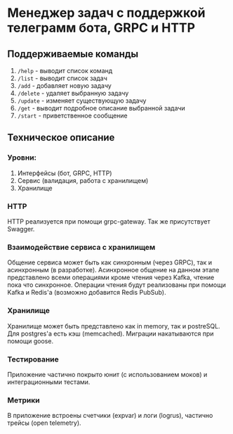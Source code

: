 # Менеджер задач с поддержкой телеграмм бота, GRPC и HTTP

## Поддерживаемые команды

1. `/help` - выводит список команд
2. `/list` - выводит список задач
3. `/add` - добавляет новую задачу
4. `/delete` - удаляет выбранную задачу
5. `/update` - изменяет существующую задачу
6. `/get` - выводит подробное описание выбранной задачи
7. `/start` - приветственное сообщение

## Техническое описание

### Уровни:
1. Интерфейсы (бот, GRPC, HTTP)
2. Сервис (валидация, работа с хранилищем)
3. Хранилище

### HTTP
HTTP реализуется при помощи grpc-gateway. Так же присутствует Swagger. 

### Взаимодействие сервиса с хранилищем
Общение сервиса может быть как синхронным (через GRPC), 
так и асинхронным (в разработке). 
Асинхронное общение на данном этапе представлено 
всеми операциями кроме чтения через Kafka, 
чтение пока что синхронное.
Операции чтения будут реализованы при помощи Kafka и 
Redis'а (возможно добавится Redis PubSub).

### Хранилище
Хранилище может быть представлено как in memory, так и postreSQL. 
Для postgres'a есть кэш (memcached).
Миграции накатываются при помощи goose.

### Тестирование
Приложение частично покрыто юнит (с использованием моков) и 
интеграционными тестами.

### Метрики
В приложение встроены счетчики (expvar) и логи (logrus), 
частично трейсы (open telemetry).